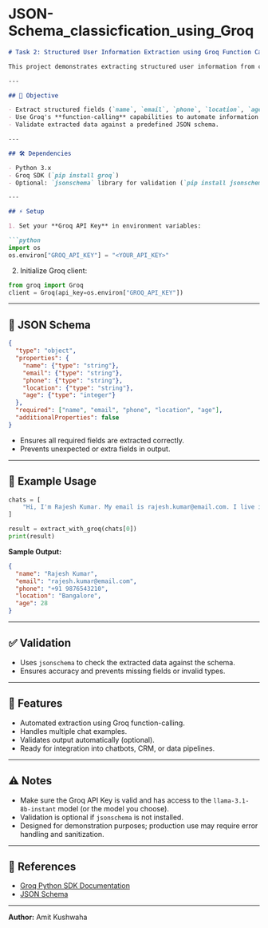 # JSON-Schema_classicfication_using_Groq

````markdown
# Task 2: Structured User Information Extraction using Groq Function Calling

This project demonstrates extracting structured user information from conversational chat text using **Groq API** with JSON Schema validation.

---

## 📌 Objective

- Extract structured fields (`name`, `email`, `phone`, `location`, `age`) from user messages.
- Use Groq's **function-calling** capabilities to automate information extraction.
- Validate extracted data against a predefined JSON schema.

---

## 🛠️ Dependencies

- Python 3.x
- Groq SDK (`pip install groq`)
- Optional: `jsonschema` library for validation (`pip install jsonschema`)

---

## ⚡ Setup

1. Set your **Groq API Key** in environment variables:

```python
import os
os.environ["GROQ_API_KEY"] = "<YOUR_API_KEY>"
````

2. Initialize Groq client:

```python
from groq import Groq
client = Groq(api_key=os.environ["GROQ_API_KEY"])
```

---

## 🔧 JSON Schema

```json
{
  "type": "object",
  "properties": {
    "name": {"type": "string"},
    "email": {"type": "string"},
    "phone": {"type": "string"},
    "location": {"type": "string"},
    "age": {"type": "integer"}
  },
  "required": ["name", "email", "phone", "location", "age"],
  "additionalProperties": false
}
```

* Ensures all required fields are extracted correctly.
* Prevents unexpected or extra fields in output.

---

## 🚀 Example Usage

```python
chats = [
    "Hi, I'm Rajesh Kumar. My email is rajesh.kumar@email.com. I live in Bangalore and my phone is +91 9876543210. I'm 28 years old."
]

result = extract_with_groq(chats[0])
print(result)
```

**Sample Output:**

```json
{
  "name": "Rajesh Kumar",
  "email": "rajesh.kumar@email.com",
  "phone": "+91 9876543210",
  "location": "Bangalore",
  "age": 28
}
```

---

## ✅ Validation

* Uses `jsonschema` to check the extracted data against the schema.
* Ensures accuracy and prevents missing fields or invalid types.

---

## 📝 Features

* Automated extraction using Groq function-calling.
* Handles multiple chat examples.
* Validates output automatically (optional).
* Ready for integration into chatbots, CRM, or data pipelines.

---

## ⚠️ Notes

* Make sure the Groq API Key is valid and has access to the `llama-3.1-8b-instant` model (or the model you choose).
* Validation is optional if `jsonschema` is not installed.
* Designed for demonstration purposes; production use may require error handling and sanitization.

---

## 🔗 References

* [Groq Python SDK Documentation](https://www.groq.ai/docs)
* [JSON Schema](https://json-schema.org/)

---

**Author:** Amit Kushwaha

```

